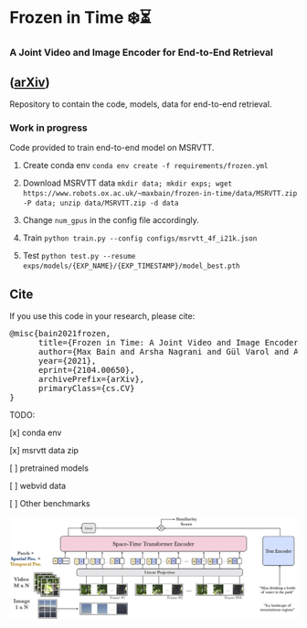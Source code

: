 # Frozen️ in Time ❄️️️️️⏳
### A Joint Video and Image Encoder for End-to-End Retrieval
([arXiv](https://arxiv.org/abs/2104.00650))
----
Repository to contain the code, models, data for end-to-end retrieval.

### Work in progress ###

Code provided to train end-to-end model on MSRVTT.

1. Create conda env `conda env create -f requirements/frozen.yml`

2. Download MSRVTT data `mkdir data; mkdir exps; wget https://www.robots.ox.ac.uk/~maxbain/frozen-in-time/data/MSRVTT.zip -P data; unzip data/MSRVTT.zip -d data`

3. Change `num_gpus` in the config file accordingly. 

4. Train `python train.py --config configs/msrvtt_4f_i21k.json`

5. Test `python test.py --resume exps/models/{EXP_NAME}/{EXP_TIMESTAMP}/model_best.pth`

## Cite

If you use this code in your research, please cite:

<div class="highlight highlight-source-shell"><pre>
@misc{bain2021frozen,
      title={Frozen in Time: A Joint Video and Image Encoder for End-to-End Retrieval}, 
      author={Max Bain and Arsha Nagrani and Gül Varol and Andrew Zisserman},
      year={2021},
      eprint={2104.00650},
      archivePrefix={arXiv},
      primaryClass={cs.CV}
}
</pre></div>

TODO:

[x] conda env

[x] msrvtt data zip

[ ] pretrained models

[ ] webvid data

[ ] Other benchmarks 

![alt text](arch.jpg)